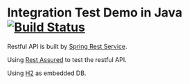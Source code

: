 # Integration Test Demo in Java [![Build Status](https://travis-ci.org/heaton/integration-test-demo.svg?branch=master)](https://travis-ci.org/heaton/integration-test-demo)

Restful API is built by [Spring Rest Service](https://spring.io/guides/gs/rest-service/).

Using [Rest Assured](https://github.com/jayway/rest-assured) to test the restful API.

Using [H2](http://www.h2database.com/) as embedded DB.

